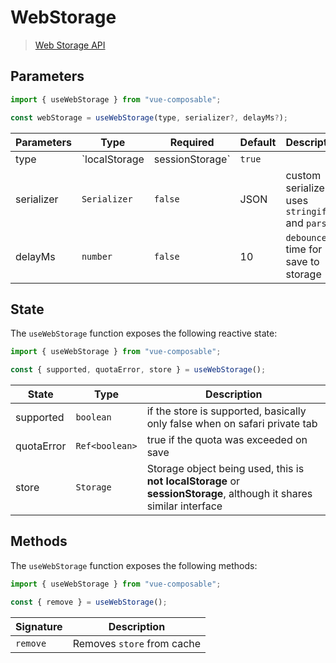 # WebStorage

> [Web Storage API](https://developer.mozilla.org/en-US/docs/Web/API/Web_Storage_API/Using_the_Web_Storage_API)

## Parameters

```js
import { useWebStorage } from "vue-composable";

const webStorage = useWebStorage(type, serializer?, delayMs?);
```

| Parameters | Type                          | Required | Default | Description                                                                                                      |
| ---------- | ----------------------------- | -------- | ------- | ---------------------------------------------------------------------------------------------------------------- |
| type       | `localStorage|sessionStorage` | `true`   |         | storage type, it will return always the same object if called multiple times with the same type |
| serializer | `Serializer`                  | `false`  | JSON    | custom serializer, it uses `stringify()` and `parse()`                                                           |
| delayMs    | `number`                      | `false`  | 10      | `debounce` time for save to storage                                                                              |

## State

The `useWebStorage` function exposes the following reactive state:

```js
import { useWebStorage } from "vue-composable";

const { supported, quotaError, store } = useWebStorage();
```

| State      | Type           | Description                                                                                                             |
| ---------- | -------------- | ----------------------------------------------------------------------------------------------------------------------- |
| supported  | `boolean`      | if the store is supported, basically only false when on safari private tab                                              |
| quotaError | `Ref<boolean>` | true if the quota was exceeded on save                                                                                  |
| store      | `Storage`      | Storage object being used, this is **not** **localStorage** or **sessionStorage**, although it shares similar interface |

## Methods

The `useWebStorage` function exposes the following methods:

```js
import { useWebStorage } from "vue-composable";

const { remove } = useWebStorage();
```

| Signature | Description                |
| --------- | -------------------------- |
| `remove`  | Removes `store` from cache |


